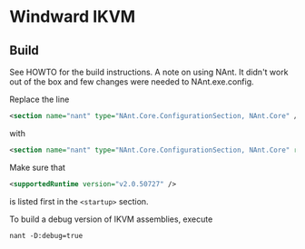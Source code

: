 # Windward IKVM

## Build

See HOWTO for the build instructions.  A note on using NAnt.  It didn't work
out of the box and few changes were needed to NAnt.exe.config.

Replace the line

```xml
<section name="nant" type="NAnt.Core.ConfigurationSection, NAnt.Core" />
```

with

```xml
<section name="nant" type="NAnt.Core.ConfigurationSection, NAnt.Core" requirePermission="false" />
```

Make sure that

```xml
<supportedRuntime version="v2.0.50727" />
```

is listed first in the `<startup>` section.


To build a debug version of IKVM assemblies, execute

```nant -D:debug=true```
